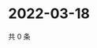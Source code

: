 # 2022-03-18

共 0 条

<!-- BEGIN WEIBO -->
<!-- 最后更新时间 Fri Mar 18 2022 05:30:46 GMT+0800 (China Standard Time) -->

<!-- END WEIBO -->
